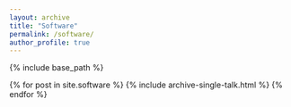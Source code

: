 ```yaml
---
layout: archive
title: "Software"
permalink: /software/
author_profile: true
---
```


{% include base_path %}


{% for post in site.software %}
  {% include archive-single-talk.html %}
{% endfor %}
